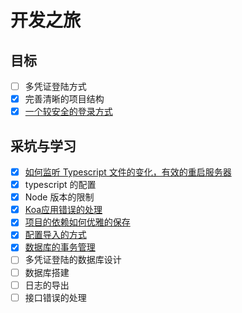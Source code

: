 # 开发之旅

## 目标

- [ ] 多凭证登陆方式
- [x] 完善清晰的项目结构
- [x] [一个较安全的登录方式](./notes/some-security-acknowledge.md)

## 采坑与学习

- [x] [如何监听 Typescript 文件的变化，有效的重启服务器](./notes/use-concurrently-to-run-multiprocess-in-on-terminal.md)
- [x] typescript 的配置
- [x] Node 版本的限制
- [x] [Koa应用错误的处理](./notes/koa-error-handler.md)
- [x] [项目的依赖如何优雅的保存](./notes/how-to-save-node-global-variable-no-saved-in-global.md)
- [x] [配置导入的方式](./notes/config.md)
- [x] [数据库的事务管理](./notes/hello-db-transaction.md)
- [ ] 多凭证登陆的数据库设计
- [ ] 数据库搭建
- [ ] 日志的导出
- [ ] 接口错误的处理
